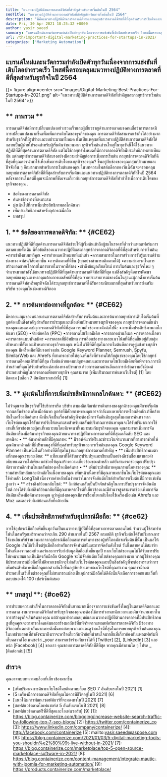 ```yaml
---
title: "แนวทางปฏิบัติด้านการตลาดดิจิทัลที่สำคัญสำหรับการเริ่มต้นในปี 2564" 
seoTitle: "แนวทางปฏิบัติด้านการตลาดดิจิทัลที่สำคัญสำหรับการเริ่มต้นในปี 2564" 
description: "นี่คือแนวทางปฏิบัติด้านการตลาดดิจิทัลและกลยุทธ์การตลาดดิจิทัลที่ดีที่สุดสำหรับการเริ่มต้นและแนวโน้มทางธุรกิจที่เราจะเห็นในปี 2564" 
date: Fri, 30 Apr 2021 18:25:32 +0000
author: yasir saeed
summary: "แบรนด์ใหม่และนวัตกรรมกำลังเปิดตัวทุกวันเนื่องจากการแข่งขันที่เติบโตอย่างรวดเร็ว โพสต์นี้ครอบคลุมแนวทางปฏิบัติทางการตลาดที่ดีที่สุดสำหรับธุรกิจในปี 2564" 
url: /th/important-digital-marketing-practices-for-startups-in-2021/
categories: ['Marketing Automation']
---
```


## แบรนด์ใหม่และนวัตกรรมกำลังเปิดตัวทุกวันเนื่องจากการแข่งขันที่เติบโตอย่างรวดเร็ว โพสต์นี้ครอบคลุมแนวทางปฏิบัติทางการตลาดที่ดีที่สุดสำหรับธุรกิจในปี 2564

{{< figure align=center src="images/Digital-Marketing-Best-Practices-For-Startups-In-2021.png" alt="แนวทางปฏิบัติด้านการตลาดดิจิทัลที่สำคัญและกลยุทธ์การเริ่มต้นในปี 2564">}}


## ** ภาพรวม **
การตลาดดิจิทัลมีการเปลี่ยนแปลงอย่างรวดเร็วและผู้เชี่ยวชาญด้านการตลาดบางคนเชื่อว่าการตลาดมีการเปลี่ยนแปลงมากขึ้นเพื่อเพิ่มการเติบโตของธุรกิจของคุณ การตลาดดิจิทัลสามารถเข้าถึงได้อย่างมากสำหรับธุรกิจที่มีรูปร่างและงบประมาณทั้งหมด นั่นเป็นเหตุผลที่แนวทางปฏิบัติด้านการตลาดดิจิทัลได้กลายเป็นผู้ช่วยให้รอดสำหรับผู้เริ่มต้นจำนวนมาก
ธุรกิจเริ่มต้นส่วนใหญ่ในทุกวันนี้ได้ใช้แนวทางปฏิบัติที่ดีที่สุดด้านการตลาดดิจิทัล แต่ไม่ใช่กลยุทธ์ทั้งหมดที่นักการตลาดดิจิทัลมีประสิทธิภาพเท่าเทียมกัน แต่กลยุทธ์การตลาดดิจิทัลบางอย่างมีความสำคัญต่อการเพิ่มการเริ่มต้น กลยุทธ์การตลาดดิจิทัลที่ดีที่สุดที่คุณควรนำมาใช้เพื่อเพิ่มการเติบโตของธุรกิจของคุณ? ขึ้นอยู่กับช่องของคุณกลุ่มเป้าหมายและปัจจัยอื่น ๆ อีกมากมายสำหรับการเริ่มต้นของคุณ
ในบทความโพสต์บล็อกของวันนี้ฉันจะครอบคลุมกลยุทธ์การตลาดดิจิทัลที่ดีที่สุดสำหรับการเริ่มต้นและแนวทางปฏิบัติทางการตลาดดิจิทัลในปี 2564 หลังจากอ่านโพสต์นี้คุณจะมีภาพที่ชัดเจนเกี่ยวกับกลยุทธ์การตลาดดิจิทัลที่ทำกำไรเพื่อการเติบโตของธุรกิจของคุณ .
  * ข้อดีของการตลาดดิจิทัล
  * ค้นหาช่องทางที่เหมาะสม
  * มุ่งเน้นไปที่การเพิ่มประสิทธิภาพกลไกค้นหา
  * เพิ่มประสิทธิภาพสำหรับอุปกรณ์มือถือ
  * บทสรุป

## 1. ** ข้อดีของการตลาดดิจิทัล: ** {#CE62}
แนวทางปฏิบัติที่ดีที่สุดด้านการตลาดดิจิทัลช่วยให้ผู้เริ่มต้นเข้าถึงผู้ชมในราคาที่ต่ำกว่าแพลตฟอร์มการตลาดแบบดั้งเดิม นี่คือข้อดีของแนวทางปฏิบัติและกลยุทธ์การตลาดดิจิตอลที่ดีที่สุดสำหรับการเริ่มต้น:
•การเข้าถึงแบบทวีคูณ
•การกำหนดเป้าหมายที่แม่นยำ
•ความสามารถในการสร้างการรับรู้แบรนด์ข้ามช่องทาง
•ทัศนวิสัยมากขึ้น
•การติดตามที่ดีขึ้น (ทุกอย่างสามารถติดตามได้)
•ความสามารถในการสร้างยอดขาย/โอกาสในการขายในราคาที่ต่ำลง
•เข้าถึงข้อมูลเรียลไทม์
การเริ่มต้นและธุรกิจใหม่ ๆ จำนวนมากกำลังใช้แนวทางปฏิบัติที่ดีที่สุดด้านการตลาดดิจิทัลที่ดีที่สุด แต่สิ่งสำคัญคือการพัฒนากลยุทธ์ของคุณเองหากคุณต้องการผลลัพธ์ที่ดีที่สุด จากประสบการณ์ของฉันในฐานะผู้ก่อตั้งการเริ่มต้นการตลาดดิจิทัลหรือธุรกิจฉันได้ระบุกลยุทธ์การตลาดที่ได้รับความนิยมมากที่สุดสำหรับการส่งเสริม บริษัท ของคุณในช่องทางดิจิตอล

## 2. ** การค้นหาช่องทางที่ถูกต้อง: ** {#CE62}
มีหลายแง่มุมของหน่วยงานการตลาดดิจิทัลสำหรับการเริ่มต้นและการค้นหากลยุทธ์การเติบโตเริ่มต้นที่ถูกต้องเป็นสิ่งสำคัญสำหรับการประชุมและเพื่อเพิ่มเป้าหมายทางธุรกิจของคุณ กลยุทธ์การตลาดชั้นนำของคุณและแคมเปญการตลาดดิจิทัลที่ดีที่สุดอาจรวมถึงช่องทางดังต่อไปนี้:
•การเพิ่มประสิทธิภาพกลไกค้นหา (SEO)
•จ่ายต่อคลิก (PPC)
•การตลาดโซเชียลมีเดีย
•การตลาดผ่านอีเมล
•การตลาดเนื้อหา
•การตลาดแบบพันธมิตร
•การตลาดที่มีอิทธิพล
การเลือกช่องทางและแนวโน้มที่ดีที่สุดขึ้นอยู่กับกลุ่มเป้าหมายที่ตั้งและเป้าหมายทางธุรกิจของคุณ
หนึ่งในวิธีที่ดีที่สุดในการเริ่มต้นคือการดูคู่แข่งทางธุรกิจของคุณ มีเครื่องมือที่ดีบางอย่างเช่น Google Keyword Planner, Semrush, Spyfu, SimilarWeb และ Ahrefs ที่สามารถช่วยให้คุณเห็นสิ่งที่ทำงานให้กับคู่แข่งของคุณโดยใช้กลยุทธ์การตลาดอีคอมเมิร์ซที่ดีที่สุด เริ่มต้นด้วยแคมเปญทดสอบและการตลาดโซเชียลมีเดียเพื่อพิจารณาการมีส่วนร่วมที่คุณได้รับสำหรับแต่ละช่องทางเป้าหมาย ด้วยการตลาดผ่านอีเมลการส่งข้อความยังมีองค์ประกอบสำคัญในการตลาดเพื่อขยายธุรกิจ คุณสามารถ [เพิ่มปริมาณการค้นหาเว็บไซต์] [1] โดยติดตาม [บล็อก 7 อันดับแรกเหล่านี้] [1]

## 3. ** มุ่งเน้นไปที่การเพิ่มประสิทธิภาพกลไกค้นหา: ** {#CE62}
ไม่ว่าคุณจะเป็นธุรกิจที่ใช้บริการหรือ บริษัท ตามผลิตภัณฑ์การเดินทางของลูกค้าของคุณมักจะเริ่มต้นจากผลลัพธ์ของเครื่องมือค้นหา ลูกค้าที่มีศักยภาพของคุณอาจกำลังมองหาบริการหรือผลิตภัณฑ์ที่คล้ายกันในเครื่องมือค้นหา ดังนั้นจึงเป็นเรื่องสำคัญที่จะต้องมีการจัดอันดับสูงสุดในผลการค้นหา หากเว็บไซต์ของคุณได้รับการปรับให้เหมาะสมสำหรับผลลัพธ์ปริมาณการค้นหาคุณจะได้รับปริมาณการใช้งานที่เกี่ยวข้องและผู้คนที่เหมาะสมโดยมีเจตนาที่เหมาะสมกับธุรกิจของคุณ
คุณสามารถเพิ่มการจัดอันดับเครื่องมือค้นหาธุรกิจของคุณด้วยแนวทางปฏิบัติทางการตลาดที่ดีที่สุดเคล็ดลับ SEO และเทคนิค:
• ** ค้นหาคำหลักที่มีคุณภาพ: ** มีซอฟต์แวร์ฟรีและชำระเงินจำนวนมากที่สามารถช่วยให้คุณค้นหาคำหลักที่มีปริมาณสูงที่ดีที่สุดสำหรับธุรกิจและการเริ่มต้นของคุณ Google Keyword Planner เป็นหนึ่งในตัวอย่างที่ดีที่สุดในฐานะกลยุทธ์การตลาดที่สำคัญ
• ** เพิ่มประสิทธิภาพเมตาแท็กของคุณรายละเอียด: ** แท็กเมตาที่ได้รับการปรับปรุงและเขียนเป็นอย่างดีเช่นชื่อเมตาและคำอธิบายเมตาจะไม่เพียง แต่ช่วยให้คุณสร้างความเกี่ยวข้องของคำหลัก แต่ยังสามารถช่วยคุณปรับปรุงอัตราการคลิกผ่านในผลลัพธ์ของเครื่องมือค้นหา
• ** เพิ่มประสิทธิภาพคุณภาพเนื้อหาของคุณ: ** รวมคำหลักหลักและคำหลักในเนื้อหาของคุณ เพิ่มหน้าเนื้อหาที่มีคุณภาพมากขึ้นในเว็บไซต์ของคุณและใช้คำหลัก LongTail เนื่องจากคำหลักนั้นง่ายกว่าในการจัดอันดับไซต์สำหรับการเริ่มต้นที่มีการแข่งขันสูงกว่า
• ** สร้างลิงก์ย้อนกลับไซต์: ** ลิงก์ย้อนกลับเป็นปัจจัยสำคัญในการปรับปรุงการจัดอันดับไซต์ การได้รับลิงก์ลิงก์ย้อนกลับที่มีคุณภาพจากไซต์ที่เกี่ยวข้องและมีอำนาจสูงสามารถช่วยเพิ่มการจัดอันดับเครื่องมือค้นหาของคุณ ดูว่าคู่แข่งของคุณมีการเชื่อมโยงกลับโดยใช้เครื่องมือเช่น Ahrefs และ Moz และลองรับลิงก์ย้อนกลับที่คล้ายกัน

## 4. ** เพิ่มประสิทธิภาพสำหรับอุปกรณ์มือถือ: ** {#ce62}
การใช้อุปกรณ์มือถือเพิ่มขึ้นทุกวันเป็นแนวทางปฏิบัติที่ดีที่สุดทางการตลาดออนไลน์ จำนวนผู้ใช้สมาร์ทโฟนในสหรัฐอเมริกาคาดว่าจะเกิน 290 ล้านภายในปี 2567 ตามสถิติ ธุรกิจเริ่มต้นได้รับปริมาณการใช้งานอินทรีย์จำนวนมากจากอุปกรณ์มือถือและการเดินทางของผู้บริโภคมักจะเริ่มต้นที่นั่น เป็นผลให้ Google เริ่มใช้เว็บไซต์รุ่นมือถือสำหรับการจัดทำดัชนีและการจัดอันดับไซต์
วันนี้หลายคนใช้สมาร์ทโฟนเนื่องจากคอมพิวเตอร์และการรับส่งข้อมูลมือถือเพิ่มขึ้นทุกปี หากเว็บไซต์ของคุณไม่ได้รับการปรับให้เหมาะสมและเป็นมิตรกับมือถือ Google จะไม่จัดอันดับเว็บไซต์ของคุณอย่างมาก หากผู้ใช้ของคุณมีประสบการณ์มือถือที่ไม่ดีพวกเขามักจะไม่กลับเว็บไซต์ของคุณและเป็นสิ่งสำคัญที่จะต้องทราบว่าการเพิ่มประสิทธิภาพมือถือดูแตกต่างกันไปขึ้นอยู่กับประเภทของเว็บไซต์ที่คุณทำงาน คุณอาจมีองค์ประกอบในเว็บไซต์ของคุณที่ไม่สามารถแปลงเป็นอุปกรณ์มือถือได้ดีดังนั้นจึงเลือกการออกแบบเว็บที่ตอบสนองได้ 100 เปอร์เซ็นต์เสมอ

## ** บทสรุป **: {#ce62}
การประสบความสำเร็จในการตลาดดิจิทัลนั้นยากมากเนื่องจากการแข่งขันครั้งใหญ่ในตลาดดิจิตอลและการตลาด งานการตลาดดิจิทัลสำหรับธุรกิจของคุณจะต้องใช้การทำงานหนักเวลาและเงินจำนวนมากในการสร้างธุรกิจเริ่มต้นของคุณ แต่ถ้าคุณทำตามกลยุทธ์และแนวทางปฏิบัติด้านการตลาดที่มีประสิทธิภาพสูงที่สุดคุณจะสามารถโดดเด่นและสร้างผลลัพธ์ที่แท้จริงจากแพลตฟอร์มการตลาดดิจิทัล มีช่องทางดิจิตอลที่แตกต่างกันมากมายดังนั้นทดสอบพวกเขาและดูว่าอะไรดีที่สุดในการขยายธุรกิจเริ่มต้นของคุณ ในบทช่วยสอนที่กำลังจะมาถึงเราจะหารือเกี่ยวกับหัวข้อที่น่าสนใจมากขึ้นที่เกี่ยวข้องกับแพลตฟอร์มที่เก็บคลาวด์โอเพนซอร์ส
_your สามารถเข้าร่วมกับเราได้ที่ [Twitter] [2], [LinkedIn] [3] และหน้า [Facebook] [4] ของเรา คุณชอบการตลาดดิจิทัลที่ดีที่สุด หากคุณมีคำถามใด ๆ โปรด _ [ติดต่อกลับ] [5]

## สำรวจ
คุณอาจพบบทความบล็อกที่เกี่ยวข้องมากขึ้น
  * [เพิ่มปริมาณการค้นหาเว็บไซต์โดยติดตามบล็อก SEO 7 อันดับแรกในปี 2021] [1]
  * [5 เครื่องมือการตลาดดิจิทัลที่คุณไม่ควรมีชีวิตอยู่ในปี 2021] [6]
  * [แนวโน้มการพัฒนาซอฟต์แวร์ที่จะมองหาในปี 2021] [7]
  * [ซอฟต์แวร์ตลาดโอเพ่นซอร์ส 5 อันดับแรกในปี 2021] [8]
  * [ซอฟต์แวร์ตลาดฟรีที่ดีที่สุดและโอเพ่นซอร์ส] [9]
[1]: https://blog.containerize.com/blogging/increase-website-search-traffic-by-following-top-7-seo-blogs/
[2]: https://twitter.com/containerize_co
[3]: https://www.linkedin.com/company/containerize/
[4]: http://facebook.com/containerize
[5]: mailto:yasir.saeed@aspose.com
[6]: https://blog.containerize.com/2021/01/03/5-digital-marketing-tools-you-shouldn%e2%80%99t-live-without-in-2021/
[7]: https://blog.containerize.com/marketplace/top-5-open-source-marketplace-software-in-2021/
[8]: https://blog.containerize.com/content-management/integrate-mautic-with-joomla-for-marketing-automation/
[9]: https://products.containerize.com/marketplace/
